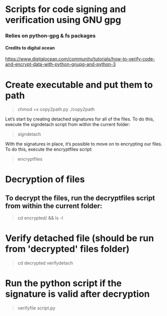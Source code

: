 # Scripts for code signing and verification using GNU gpg
### Relies on python-gpg & fs packages

#### Credits to digital ocean
https://www.digitalocean.com/community/tutorials/how-to-verify-code-and-encrypt-data-with-python-gnupg-and-python-3

# Create executable and put them to path
> chmod +x copy2path.py
> ./copy2path

Let’s start by creating detached signatures for all of the files. To do this, execute the
signdetach script from within the current folder:

> signdetach

With the signatures in place, it’s possible to move on to encrypting our files. To do this,
execute the encryptfiles script:

> encryptfiles

# Decryption of files
## To decrypt the files, run the decryptfiles script from within the current folder:
> cd encrypted/ && ls -l


# Verify detached file (should be run from 'decrypted' files folder)
> cd decrypted
> verifydetach


# Run the python script if the signature is valid after decryption
> verifyfile script.py
